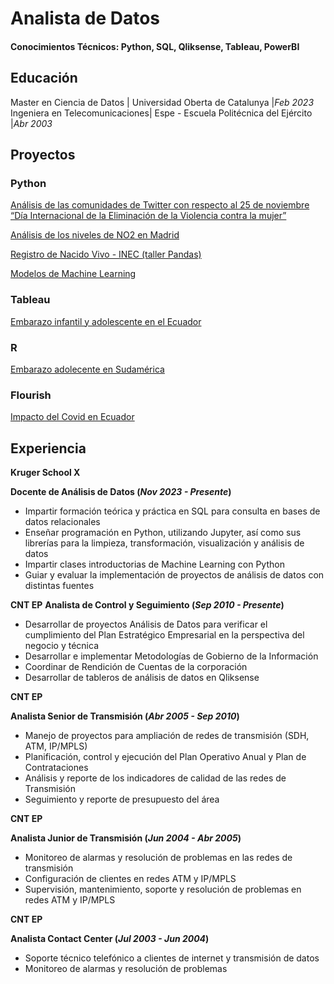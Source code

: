 # Analista de Datos

#### Conocimientos Técnicos: Python, SQL, Qliksense, Tableau, PowerBI

## Educación
Master en Ciencia de Datos     | Universidad Oberta de Catalunya  |_Feb 2023_								       		
Ingeniera en Telecomunicaciones| Espe - Escuela Politécnica del Ejército  |_Abr 2003_	 		        		

## Proyectos
### Python
[Análisis de las comunidades de Twitter con respecto al 25 de noviembre “Día Internacional de la Eliminación de la Violencia contra la mujer” ](https://openaccess.uoc.edu/handle/10609/148755)

[Análisis de los niveles de NO2 en Madrid
](https://www.youtube.com/live/6Gz9yxC5o6A?si=nHjZMl1waa1q7fps )

[Registro de Nacido Vivo - INEC (taller Pandas)](https://github.com/aemartineze/taller_pandas)

[Modelos de Machine Learning](https://github.com/aemartineze/taller_pandas)

### Tableau
[Embarazo infantil y adolescente en el Ecuador
](https://public.tableau.com/app/profile/andrea.martinez6335/viz/EmbarazoinfantilyadolescenteenelEcuador/Nacional2)

### R
[Embarazo adolecente en Sudamérica](https://aemartineze.github.io/cartograma/)

### Flourish
[Impacto del Covid en Ecuador](https://public.flourish.studio/story/1550365/)

## Experiencia
**Kruger School X**

**Docente de Análisis de Datos (_Nov 2023 - Presente_)**
-	Impartir formación teórica y práctica en SQL para consulta en bases de datos relacionales
-	Enseñar programación en Python, utilizando Jupyter, así como sus librerías para la limpieza, transformación, visualización y análisis de datos
-	Impartir clases introductorias de Machine Learning con Python
-	Guiar y evaluar la implementación de proyectos de análisis de datos con distintas fuentes

**CNT EP**
**Analista de Control y Seguimiento (_Sep 2010 - Presente_)**
- Desarrollar de proyectos Análisis de Datos para verificar el cumplimiento del Plan Estratégico Empresarial en la perspectiva del negocio y técnica
-	Desarrollar e implementar Metodologías de Gobierno de la Información
-	Coordinar de Rendición de Cuentas de la corporación
-	Desarrollar de tableros de análisis de datos en Qliksense 

**CNT EP**

**Analista Senior de Transmisión (_Abr 2005 - Sep 2010_)**
-  Manejo de proyectos para ampliación de redes de transmisión (SDH, ATM, IP/MPLS)
-  Planificación, control y  ejecución del Plan Operativo Anual y Plan de Contrataciones
-  Análisis y reporte de los indicadores de calidad de las redes de Transmisión
-  Seguimiento y reporte de presupuesto del área

**CNT EP**

**Analista Junior de Transmisión (_Jun 2004 - Abr 2005_)**
-  Monitoreo de alarmas y resolución de problemas en las redes de transmisión
-  Configuración de clientes en redes ATM y IP/MPLS
-  Supervisión, mantenimiento, soporte y resolución de problemas en redes ATM y IP/MPLS 

**CNT EP**

**Analista Contact Center (_Jul 2003 - Jun 2004_)**
- Soporte técnico telefónico a clientes de internet y transmisión de datos
- Monitoreo de alarmas y resolución de problemas
  





